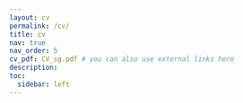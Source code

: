 ```yaml
---
layout: cv
permalink: /cv/
title: cv
nav: true
nav_order: 5
cv_pdf: CV_sg.pdf # you can also use external links here
description: 
toc:
  sidebar: left
---
```

